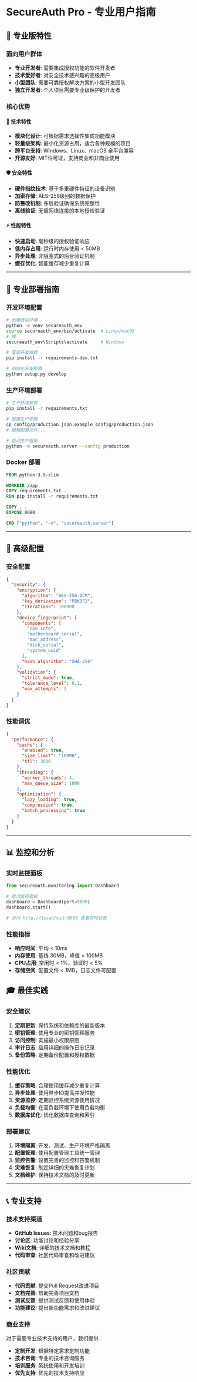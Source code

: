 # SecureAuth Pro - 专业用户指南

## 🎯 专业版特性

### 面向用户群体
- **专业开发者**: 需要集成授权功能的软件开发者
- **技术爱好者**: 对安全技术感兴趣的高级用户
- **小型团队**: 需要可靠授权解决方案的小型开发团队
- **独立开发者**: 个人项目需要专业级保护的开发者

### 核心优势

#### 🔧 技术特性
- **模块化设计**: 可根据需求选择性集成功能模块
- **轻量级架构**: 最小化资源占用，适合各种规模的项目
- **跨平台支持**: Windows、Linux、macOS 全平台兼容
- **开源友好**: MIT许可证，支持商业和非商业使用

#### 🛡️ 安全特性
- **硬件指纹技术**: 基于多重硬件特征的设备识别
- **加密存储**: AES-256级别的数据保护
- **防篡改机制**: 多层验证确保系统完整性
- **离线验证**: 无需网络连接的本地授权验证

#### ⚡ 性能特性
- **快速启动**: 毫秒级的授权验证响应
- **低内存占用**: 运行时内存使用 < 50MB
- **异步处理**: 非阻塞式的后台验证机制
- **缓存优化**: 智能缓存减少重复计算

---

## 🚀 专业部署指南

### 开发环境配置

```bash
# 创建虚拟环境
python -m venv secureauth_env
source secureauth_env/bin/activate  # Linux/macOS
# 或
secureauth_env\Scripts\activate     # Windows

# 安装开发依赖
pip install -r requirements-dev.txt

# 初始化开发配置
python setup.py develop
```

### 生产环境部署

```bash
# 生产环境安装
pip install -r requirements.txt

# 配置生产参数
cp config/production.json.example config/production.json
# 编辑配置文件...

# 启动生产服务
python -m secureauth.server --config production
```

### Docker 部署

```dockerfile
FROM python:3.9-slim

WORKDIR /app
COPY requirements.txt .
RUN pip install -r requirements.txt

COPY . .
EXPOSE 8080

CMD ["python", "-m", "secureauth.server"]
```

---

## 🔧 高级配置

### 安全配置

```json
{
  "security": {
    "encryption": {
      "algorithm": "AES-256-GCM",
      "key_derivation": "PBKDF2",
      "iterations": 100000
    },
    "device_fingerprint": {
      "components": [
        "cpu_info",
        "motherboard_serial",
        "mac_address",
        "disk_serial",
        "system_uuid"
      ],
      "hash_algorithm": "SHA-256"
    },
    "validation": {
      "strict_mode": true,
      "tolerance_level": 0.1,
      "max_attempts": 3
    }
  }
}
```

### 性能调优

```json
{
  "performance": {
    "cache": {
      "enabled": true,
      "size_limit": "100MB",
      "ttl": 3600
    },
    "threading": {
      "worker_threads": 4,
      "max_queue_size": 1000
    },
    "optimization": {
      "lazy_loading": true,
      "compression": true,
      "batch_processing": true
    }
  }
}
```

---

## 📊 监控和分析

### 实时监控面板

```python
from secureauth.monitoring import Dashboard

# 启动监控面板
dashboard = Dashboard(port=9090)
dashboard.start()

# 访问 http://localhost:9090 查看实时状态
```

### 性能指标

- **响应时间**: 平均 < 10ms
- **内存使用**: 基线 30MB，峰值 < 100MB
- **CPU占用**: 空闲时 < 1%，验证时 < 5%
- **存储空间**: 配置文件 < 1MB，日志文件可配置

## 🎓 最佳实践

### 安全建议

1. **定期更新**: 保持系统和依赖库的最新版本
2. **密钥管理**: 使用专业的密钥管理服务
3. **访问控制**: 实施最小权限原则
4. **审计日志**: 启用详细的操作日志记录
5. **备份策略**: 定期备份配置和授权数据

### 性能优化

1. **缓存策略**: 合理使用缓存减少重复计算
2. **异步处理**: 使用异步IO提高并发性能
3. **资源监控**: 定期监控系统资源使用情况
4. **负载均衡**: 在高负载环境下使用负载均衡
5. **数据库优化**: 优化数据库查询和索引

### 部署建议

1. **环境隔离**: 开发、测试、生产环境严格隔离
2. **配置管理**: 使用配置管理工具统一管理
3. **监控告警**: 设置完善的监控和告警机制
4. **灾难恢复**: 制定详细的灾难恢复计划
5. **文档维护**: 保持技术文档的及时更新

---

## 📞 专业支持

### 技术支持渠道

- **GitHub Issues**: 技术问题和bug报告
- **讨论区**: 功能讨论和经验分享
- **Wiki文档**: 详细的技术文档和教程
- **代码审查**: 社区代码审查和改进建议

### 社区贡献

- **代码贡献**: 提交Pull Request改进项目
- **文档完善**: 帮助完善项目文档
- **测试反馈**: 提供测试反馈和使用体验
- **功能建议**: 提出新功能需求和改进建议

### 商业支持

对于需要专业技术支持的用户，我们提供：

- **定制开发**: 根据特定需求定制功能
- **技术咨询**: 专业的技术咨询服务
- **培训服务**: 系统使用和开发培训
- **优先支持**: 优先的技术支持响应


